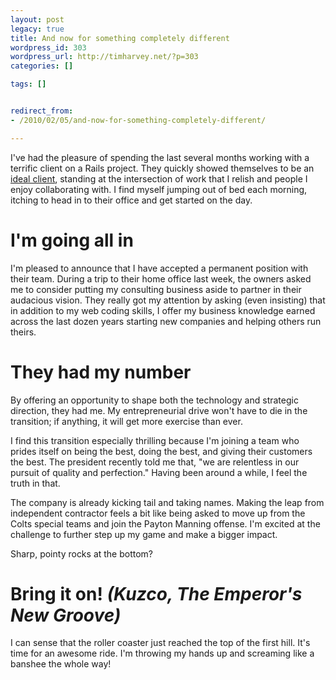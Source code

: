 ```yaml
---
layout: post
legacy: true
title: And now for something completely different
wordpress_id: 303
wordpress_url: http://timharvey.net/?p=303
categories: []

tags: []


redirect_from:
- /2010/02/05/and-now-for-something-completely-different/

---
```


I've had the pleasure of spending the last several months working with a terrific client on a Rails project. They quickly showed themselves to be an [ideal client](/2009/10/15/find-your-ideal-clients-then-take-amazing-care-of-them/), standing at the intersection of work that I relish and people I enjoy collaborating with. I find myself jumping out of bed each morning, itching to head in to their office and get started on the day.

# I'm going all in

I'm pleased to announce that I have accepted a permanent position with their team. During a trip to their home office last week, the owners asked me to consider putting my consulting business aside to partner in their audacious vision. They really got my attention by asking (even insisting) that in addition to my web coding skills, I offer my business knowledge earned across the last dozen years starting new companies and helping others run theirs.

# They had my number

By offering an opportunity to shape both the technology and strategic direction, they had me. My entrepreneurial drive won't have to die in the transition; if anything, it will get more exercise than ever.

I find this transition especially thrilling because I'm joining a team who prides itself on being the best, doing the best, and giving their customers the best. The president recently told me that, "we are relentless in our pursuit of quality and perfection." Having been around a while, I feel the truth in that.

The company is already kicking tail and taking names. Making the leap from independent contractor feels a bit like being asked to move up from the Colts special teams and join the Payton Manning offense. I'm excited at the challenge to further step up my game and make a bigger impact.

Sharp, pointy rocks at the bottom?

# Bring it on! ___(Kuzco, The Emperor's New Groove)___

I can sense that the roller coaster just reached the top of the first hill. It's time for an awesome ride. I'm throwing my hands up and screaming like a banshee the whole way!
